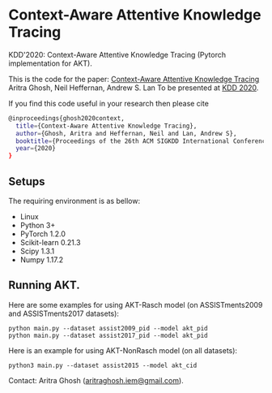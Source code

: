 # Context-Aware Attentive Knowledge Tracing
KDD'2020: Context-Aware Attentive Knowledge Tracing (Pytorch implementation for AKT).


This is the code for the paper:
[Context-Aware Attentive Knowledge Tracing](https://arxiv.org/abs/2007.12324)  
Aritra Ghosh, Neil Heffernan, Andrew S. Lan
To be presented at [KDD 2020](https://www.kdd.org/kdd2020/).  



If you find this code useful in your research then please cite  
```bash
@inproceedings{ghosh2020context,
  title={Context-Aware Attentive Knowledge Tracing},
  author={Ghosh, Aritra and Heffernan, Neil and Lan, Andrew S},
  booktitle={Proceedings of the 26th ACM SIGKDD International Conference on Knowledge Discovery \& Data Mining},
  year={2020}
}
``` 

## Setups
The requiring environment is as bellow:  

- Linux 
- Python 3+
- PyTorch 1.2.0 
- Scikit-learn 0.21.3
- Scipy 1.3.1
- Numpy 1.17.2



## Running AKT.
Here are some examples for using AKT-Rasch model (on ASSISTments2009 and ASSISTments2017 datasets):
```
python main.py --dataset assist2009_pid --model akt_pid 
python main.py --dataset assist2017_pid --model akt_pid 
```

Here is an example for using AKT-NonRasch model (on all datasets):
```
python3 main.py --dataset assist2015 --model akt_cid
```


Contact: Aritra Ghosh (aritraghosh.iem@gmail.com).



